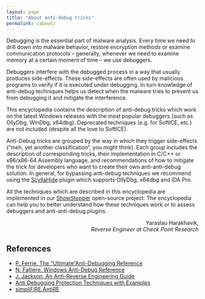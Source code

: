 ```yaml
---
layout: page
title: "About anti-debug tricks"
permalink: /about/
---
```


Debugging is the essential part of malware analysis. Every time we need to drill down into malware behavior, restore encryption methods or examine communication protocols – generally, whenever we need to examine memory at a certain moment of time – we use debuggers.

Debuggers interfere with the debugged process in a way that usually produces side-effects. These side-effects are often used by malicious programs to verify if it is executed under debugging. In turn knowledge of anti-debug techniques helps us detect when the malware tries to prevent us from debugging it and mitigate the interference.

This encyclopedia contains the description of anti-debug tricks which work on the latest Windows releases with the most popular debuggers (such as OllyDbg, WinDbg, x64dbg). Deprecated techniques (e.g. for SoftICE, etc.) are not included (despite all the love to SoftICE).

Anti-Debug tricks are grouped by the way in which they trigger side-effects (“meh, yet another classification”, you might think). Each group includes the description of corresponding tricks, their implementation in C/C++ or x86/x86-64 Assembly language, and recommendations of how to mitigate the trick for developers who want to create their own anti-anti-debug solution. In general, for bypassing anti-debug techniques we recommend using the <a href="https://github.com/x64dbg/ScyllaHide">ScyllaHide</a> plugin which supports OllyDbg, x64dbg and IDA Pro.

All the techniques which are described in this encyclopedia are implemented in our <a href="https://github.com/CheckPointSW/showstopper">ShowStopper</a> open-source project. The encyclopedia can help you to better understand how these techniques work or to assess debuggers and anti-anti-debug plugins.

<p align="right">
    Yaraslau Harakhavik,<br />
    <i>Reverse Engineer at Check Point Research</i>
</div>
<br />

<h2>References</h2>
<ul>
<li><a href="http://pferrie.host22.com/papers/antidebug.pdf">P. Ferrie. The “Ultimate”Anti-Debugging Reference</a></li>
<li><a href="https://www.symantec.com/connect/articles/windows-anti-debug-reference">N. Falliere. Windows Anti-Debug Reference</a></li>
<li><a href="https://tuts4you.com/download/2516/">J. Jackson. An Anti-Reverse Engineering Guide</a></li>
<li><a href="https://www.apriorit.com/dev-blog/367-anti-reverse-engineering-protection-techniques-to-use-before-releasing-software">Anti Debugging Protection Techniques with Examples</a></li>
<li><a href="https://bitbucket.org/fkie_cd_dare/simplifire.antire/src/master/">simpliFiRE.AntiRE</a></li>
</ul>

<br />
<br />
